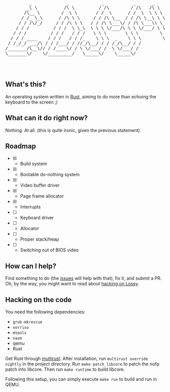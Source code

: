 <pre>


         _             _            _           _      _        _   
        _\ \          /\ \         / /\        / /\   /\ \     /\_\ 
       /\__ \        /  \ \       / /  \      / /  \  \ \ \   / / / 
      / /_ \_\      / /\ \ \     / / /\ \__  / / /\ \__\ \ \_/ / /  
     / / /\/_/     / / /\ \ \   / / /\ \___\/ / /\ \___\\ \___/ /   
    / / /         / / /  \ \_\  \ \ \ \/___/\ \ \ \/___/ \ \ \_/    
   / / /         / / /   / / /   \ \ \       \ \ \        \ \ \     
  / / / ____    / / /   / / /_    \ \ \  _    \ \ \        \ \ \    
 / /_/_/ ___/\ / / /___/ / //_/\__/ / / /_/\__/ / /         \ \ \   
/_______/\__\// / /____\/ / \ \/___/ /  \ \/___/ /           \ \_\  
\_______\/    \/_________/   \_____\/    \_____\/             \/_/  
                                                                    


</pre>

## What's this?
An operating system written in [Rust](http://rust-lang.org),
aiming to do more than echoing the keyboard to the screen ;)

## What can it do right now?
Nothing. At all. (this is quite ironic, given the previous statement)

## Roadmap
- [x] - Build system
- [x] - Bootable do-nothing system
- [x] - Video buffer driver
- [x] - Page frame allocator
- [x] - Interrupts
- [ ] - Keyboard driver
- [ ] - Allocator
- [ ] - Proper stack/heap
- [ ] - Switching out of BIOS video

## How can I help?
Find something to do (the [issues](https://github.com/ArchimedesPi/lossy/issues) will help with that),
fix it, and submit a PR. Oh, by the way, you might want to read about [hacking on Lossy](#hacking-on-the-code).

## Hacking on the code
You need the following dependencies:
- `grub-mkrescue`
- `xorriso`
- `mtools`
- `nasm`
- qemu
- Rust

Get Rust through [multirust](https://github.com/brson/multirust). After installation, run `multirust override nightly` in the project directory.
Run `make patch_libcore` to patch the nofp patch into libcore.
Then run `make runtime` to build libcore.

Following this setup, you can simply execute `make run` to build and run in QEMU.

